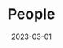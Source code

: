 ---
date: 2023-03-01
featured_image: DSCF0492.jpg
title: People
#type: gallery
sort_by: Name
menus: "main"
#type: gallery
weight: 2
resources:
---